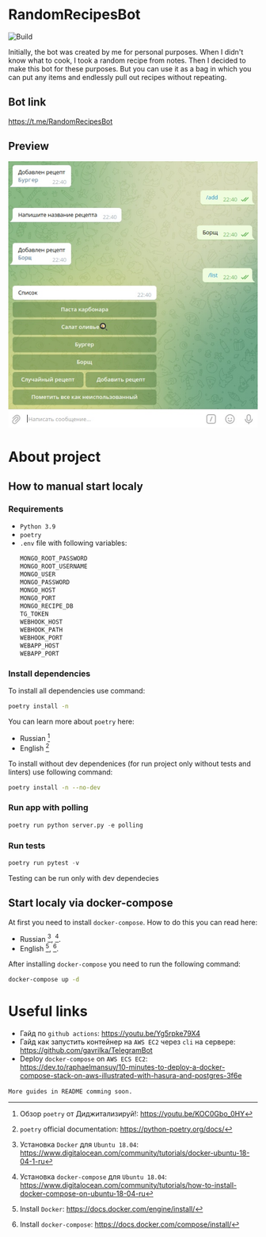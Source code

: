 # RandomRecipesBot

![Build](https://github.com/Gamazic/random-recipes-bot/actions/workflows/aws.yml/badge.svg?branch=master)

Initially, the bot was created by me for personal purposes. When I didn't know what to cook, I took a random recipe from notes. Then I decided to make this bot for these purposes. But you can use it as a bag in which you can put any items and endlessly pull out recipes without repeating.

## Bot link

https://t.me/RandomRecipesBot

## Preview

![Preview](tg_app_screenshots/random-recipes-bot-alpha-v0.1.jpg)

# About project

## How to manual start localy

### Requirements

* `Python 3.9`
* `poetry`
* `.env` file with following variables:
    ```
    MONGO_ROOT_PASSWORD
    MONGO_ROOT_USERNAME
    MONGO_USER
    MONGO_PASSWORD
    MONGO_HOST
    MONGO_PORT
    MONGO_RECIPE_DB
    TG_TOKEN
    WEBHOOK_HOST
    WEBHOOK_PATH
    WEBHOOK_PORT
    WEBAPP_HOST
    WEBAPP_PORT
    ```

### Install dependencies

To install all dependencies use command:
```bash
poetry install -n
```
You can learn more about `poetry` here:
* Russian [^1]
* English [^2]

To install without dev dependenices (for run project only without tests and linters) use following command:
```bash
poetry install -n --no-dev
```

### Run app with polling

```python
poetry run python server.py -e polling
```

### Run tests
```python
poetry run pytest -v
```
Testing can be run only with dev dependecies

## Start localy via docker-compose
At first you need to install `docker-compose`.
How to do this you can read here:
* Russian [^3], [^4].
* English [^5], [^6].

After installing `docker-compose` you need to run the following command:
```bash
docker-compose up -d
```

# Useful links

* Гайд по `github actions`: https://youtu.be/Yg5rpke79X4
* Гайд как запустить контейнер на `AWS EC2` через `cli` на сервере: https://github.com/gavrilka/TelegramBot
* Deploy `docker-compose` on `AWS ECS EC2`: https://dev.to/raphaelmansuy/10-minutes-to-deploy-a-docker-compose-stack-on-aws-illustrated-with-hasura-and-postgres-3f6e

`More guides in README comming soon.`

[^1]: Обзор `poetry` от Диджитализируй!: https://youtu.be/KOC0Gbo_0HY
[^2]: `poetry` official documentation: https://python-poetry.org/docs/
[^3]: Установка `Docker` для `Ubuntu 18.04`: https://www.digitalocean.com/community/tutorials/docker-ubuntu-18-04-1-ru
[^4]: Установка `docker-compose` для `Ubuntu 18.04`: https://www.digitalocean.com/community/tutorials/how-to-install-docker-compose-on-ubuntu-18-04-ru
[^5]: Install `Docker`: https://docs.docker.com/engine/install/
[^6]: Install `docker-compose`: https://docs.docker.com/compose/install/


